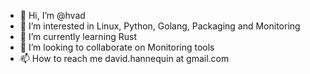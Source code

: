 - 👋 Hi, I’m @hvad
- 👀 I’m interested in Linux, Python, Golang, Packaging and Monitoring
- 🌱 I’m currently learning Rust
- 💞️ I’m looking to collaborate on Monitoring tools 
- 📫 How to reach me david.hannequin at gmail.com
